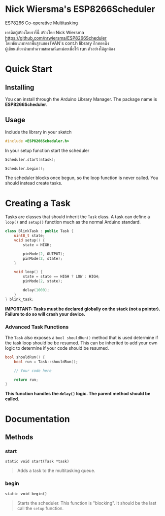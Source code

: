 # Nick Wiersma's ESP8266Scheduler

ESP8266 Co-operative Multitasking  
  
เครดิตผู้สร้างไลบรารี่นี้ สร้างโดย Nick Wiersma  
https://github.com/nrwiersma/ESP8266Scheduler  
โดยพัฒนามาจากพื้นฐานของ IVAN's cont.h library อีกทอดนึง  
ผู้เขียนเพียงนำมาทำความสะอาดนิดหน่อยเพื่อให้ run ตัวอย่างได้ถูกต้อง   

# Quick Start

## Installing

You can install through the Arduino Library Manager. The package name is
**ESP8266Scheduler**.

## Usage

Include the library in your sketch

```cpp
#include <ESP8266Scheduler.h>
```

In your setup function start the scheduler

```cpp
Scheduler.start(&task);

Scheduler.begin();
```

The scheduler blocks once begun, so the loop function is never called. You should instead create tasks.

# Creating a Task

Tasks are classes that should inherit the ```Task``` class. A task can define a ```loop()``` and ```setup()``` function
much as the normal Arduino standard.

```cpp
class BlinkTask : public Task {
    uint8_t state;
    void setup() {
        state = HIGH;

        pinMode(2, OUTPUT);
        pinMode(2, state);
    }

    void loop() {
        state = state == HIGH ? LOW : HIGH;
        pinMode(2, state);

        delay(1000);
    }
} blink_task;
```

**IMPORTANT: Tasks must be declared globally on the stack (not a pointer). Failure to do so will crash your device.**

### Advanced Task Functions

The ```Task``` also exposes a ```bool shouldRun()``` method that is used determine if the task loop
should be be resumed. This can be inherited to add your own logic to determine if your code should be resumed.

```cpp
bool shouldRun() {
    bool run = Task::shouldRun();

    // Your code here

    return run;
}
```

**This function handles the ```delay()``` logic. The parent method should be called.**

# Documentation

## Methods

### start
```
static void start(Task *task)
```
> Adds a task to the multitasking queue.

### begin
```
static void begin()
```
> Starts the scheduler. This function is "blocking". It should be the last call the ```setup``` function.
